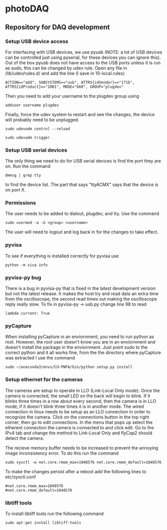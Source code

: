 # photoDAQ

## Repository for DAQ development

### Setup USB device access

For interfacing with USB devices, we use pyusb (NOTE: a lot of USB devices can be controlled just using pyserial, for these devices you can ignore this). 
Out of the box pyusb does not have access to the USB ports unless it is run as sudo, this can be changed by udev rule.
Open any file in /lib/udev/rules.d/ and add the line (I save in 10-local.rules)
```
ACTION=="add", SUBSYSTEMS=="usb", ATTRS{idVendor}=="171b", ATTRS{idProduct}=="2001", MODE="660", GROUP="plugdev"
```
Then you need to add your username to the plugdev group using
```
adduser username plugdev
```
Finally, force the udev system to restart and see the changes, the device will probably need to be unplugged.
```
sudo udevadm control --reload
```
```
sudo udevadm trigger
```

### Setup USB serial devices

The only thing we need to do for USB serial devices is find the port they are on.
Run the command
```
dmesg | grep tty
```
to find the device list. 
The part that says "ttyACMX" says that the device is on port X.

### Permissions

The user needs to be added to dialout, plugdev, and tty. Use the command
```
sudo usermod -a -G <group> <username>
```
The user will need to logout and log back in for the changes to take effect.

### pyvisa

To see if everything is installed correctly for pyvisa use
```
python -m visa info
``` 

### pyvisa-py bug

There is a bug in pyvisa-py that is fixed in the latest development version but not the latest release.
It makes the host try and read data an extra time from the oscilloscope, the second read times out making the oscilloscope reply really slow.
To fix in pyvisa-py -> usb.py change line 98 to read
```
lambda current: True
```

### pyCapture

When installing pyCapture in an enviornment, you need to run python as root. However, the root user doesn't know you are in an enviornment and doesn't install the package in the enviornment. Just point sudo to the correct python and it all works fine, from the the directory where pyCapture was extracted I use the command
```
sudo ~/anaconda3/envs/CU-PWFA/bin/python setup.py install
```

### Setup ethernet for the cameras

The cameras are setup to operate in LLO (Link-Local Only mode). Once the camera is connected, the small LED on the back will begin to blink. If it blinks three times in a row about every second, then the camera is in LLO mode, if it doesn't blink three times it is in another mode. The wired connection in linux needs to be setup as an LLO connection in order to recognize the camera. Click on the connections button in the top right corner, then go to edit connections. In the menu that pops up select the etherent connection the camera is connected to and click edit. Go to the IPv4 tab and change the method to Link-Local Only and flyCap2 should detect the camera.

The recieve memory buffer needs to be increased to prevent the annoying image inconsistency error. To do this run the command
```
sudo sysctl -w net.core.rmem_max=1048576 net.core.rmem_default=1048576
```
To make the changes persist after a reboot add the following lines to etc/sysctl.conf
```
#net.core.rmem_max=1048576
#net.core.rmem_default=1048576
```
### libtiff tools
To install libtiff tools run the following command
```
sudo apt-get install libtiff-tools
```
